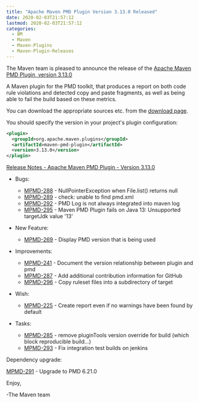 ```yaml
---
title: "Apache Maven PMD Plugin Version 3.13.0 Released"
date: 2020-02-03T21:57:12
lastmod: 2020-02-03T21:57:12
categories:
  - BM
  - Maven
  - Maven-Plugins
  - Maven-Plugin-Releases
---
```

The Maven team is pleased to announce the release of the 
[Apache Maven PMD Plugin, version 3.13.0](https://maven.apache.org/plugins/maven-pmd-plugin/)

A Maven plugin for the PMD toolkit, that produces a report on both code rule
violations and detected copy and paste fragments, as well as being able to fail
the build based on these metrics.

You can download the appropriate sources etc. from the 
[download page](https://maven.apache.org/plugins/maven-pmd-plugin/download.cgi).

You should specify the version in your project's plugin configuration:

```xml
<plugin>
  <groupId>org.apache.maven.plugins</groupId>
  <artifactId>maven-pmd-plugin</artifactId>
  <version>3.13.0</version>
</plugin>
```

<!-- more -->

[Release Notes - Apache Maven PMD Plugin - Version 3.13.0](https://issues.apache.org/jira/secure/ReleaseNote.jspa?projectId=12317621&version=12345409)

* Bugs:

  * [MPMD-288](https://issues.apache.org/jira/browse/MPMD-288) - NullPointerException when File.list() returns null
  * [MPMD-289](https://issues.apache.org/jira/browse/MPMD-289) - check: unable to find pmd.xml
  * [MPMD-292](https://issues.apache.org/jira/browse/MPMD-292) - PMD Log is not always integrated into maven log
  * [MPMD-295](https://issues.apache.org/jira/browse/MPMD-295) - Maven PMD Plugin fails on Java 13: Unsupported targetJdk value '13'

* New Feature:

  * [MPMD-269](https://issues.apache.org/jira/browse/MPMD-269) - Display PMD version that is being used

* Improvements:

  * [MPMD-241](https://issues.apache.org/jira/browse/MPMD-241) - Document the version relationship between plugin and pmd
  * [MPMD-287](https://issues.apache.org/jira/browse/MPMD-287) - Add additional contribution information for GitHub
  * [MPMD-296](https://issues.apache.org/jira/browse/MPMD-296) - Copy ruleset files into a subdirectory of target

* Wish:

  * [MPMD-225](https://issues.apache.org/jira/browse/MPMD-225) - Create report even if no warnings have been found by default

* Tasks:

  * [MPMD-285](https://issues.apache.org/jira/browse/MPMD-285) - remove pluginTools version override for build (which block reproducible build...)
  * [MPMD-293](https://issues.apache.org/jira/browse/MPMD-293) - Fix integration test builds on jenkins

Dependency upgrade:

[MPMD-291](https://issues.apache.org/jira/browse/MPMD-291) - Upgrade to PMD 6.21.0

Enjoy,

-The Maven team
